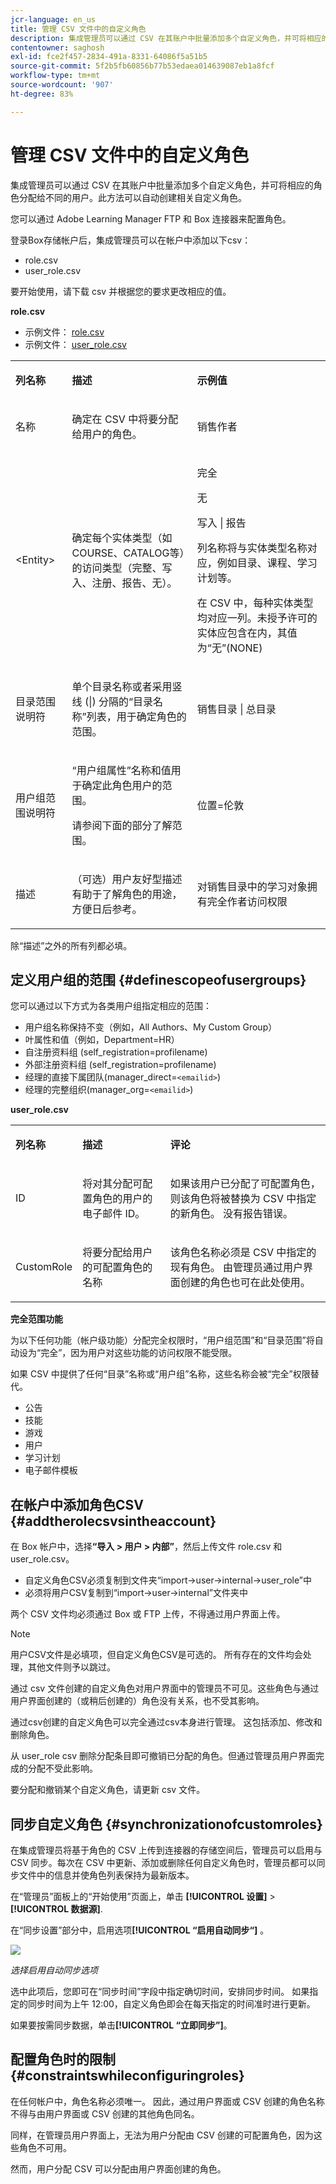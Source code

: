 ```yaml
---
jcr-language: en_us
title: 管理 CSV 文件中的自定义角色
description: 集成管理员可以通过 CSV 在其账户中批量添加多个自定义角色，并可将相应的角色分配给不同的用户。此方法可以自动创建相关自定义角色。
contentowner: saghosh
exl-id: fce2f457-2834-491a-8331-64086f5a51b5
source-git-commit: 5f2b5fb60856b77b53edaea014639087eb1a8fcf
workflow-type: tm+mt
source-wordcount: '907'
ht-degree: 83%

---
```


# 管理 CSV 文件中的自定义角色

集成管理员可以通过 CSV 在其账户中批量添加多个自定义角色，并可将相应的角色分配给不同的用户。此方法可以自动创建相关自定义角色。

您可以通过 Adobe Learning Manager FTP 和 Box 连接器来配置角色。

登录Box存储帐户后，集成管理员可以在帐户中添加以下csv：

* role.csv
* user_role.csv

要开始使用，请下载 csv 并根据您的要求更改相应的值。

**role.csv**
* 示例文件： [role.csv](assets/role.csv)
* 示例文件： [user_role.csv](assets/user_role.csv)

<table>
 <tbody>
  <tr>
   <td>
    <p><b>列名称</b></p></td>
   <td>
    <p><b>描述</b></p></td>
   <td>
    <p><b>示例值</b></p></td>
  </tr>
  <tr>
   <td>
    <p>名称</p></td>
   <td>
    <p>确定在 CSV 中将要分配给用户的角色。</p></td>
   <td>
    <p>销售作者</p></td>
  </tr>
  <tr>
   <td>
    <p>&lt;Entity&gt;</p></td>
   <td>
    <p>确定每个实体类型（如COURSE、CATALOG等）的访问类型（完整、写入、注册、报告、无）。</p></td>
   <td>
    <p>完全</p>
    <p>无</p>
    <p>写入 | 报告</p>
    <p>列名称将与实体类型名称对应，例如目录、课程、学习计划等。</p>
    <p>在 CSV 中，每种实体类型均对应一列。未授予许可的实体应包含在内，其值为“无”(NONE)</p></td>
  </tr>
  <tr>
   <td>
    <p>目录范围说明符</p></td>
   <td>
    <p>单个目录名称或者采用竖线 (|) 分隔的“目录名称”列表，用于确定角色的范围。</p></td>
   <td>
    <p>销售目录 | 总目录</p></td>
  </tr>
  <tr>
   <td>
    <p>用户组范围说明符</p></td>
   <td>
    <p>“用户组属性”名称和值用于确定此角色用户的范围。</p>
    <p>请参阅下面的部分了解范围。</p></td>
   <td>
    <p>位置=伦敦</p></td>
  </tr>
  <tr>
   <td>
    <p>描述</p></td>
   <td>
    <p>（可选）用户友好型描述有助于了解角色的用途，方便日后参考。</p></td>
   <td>
    <p>对销售目录中的学习对象拥有完全作者访问权限</p></td>
  </tr>
 </tbody>
</table>

除“描述”之外的所有列都必填。

## 定义用户组的范围 {#definescopeofusergroups}

您可以通过以下方式为各类用户组指定相应的范围：

* 用户组名称保持不变（例如，All Authors、My Custom Group）
* 叶属性和值（例如，Department=HR）
* 自注册资料组 (self_registration=profilename)
* 外部注册资料组 (self_registration=profilename)
* 经理的直接下属团队(manager_direct=`<emailid>`)
* 经理的完整组织(manager_org=`<emailid>`)

**user_role.csv**

<table>
 <tbody>
  <tr>
   <td>
    <p><b>列名称</b></p></td>
   <td>
    <p><b>描述</b></p></td>
   <td>
    <p><b>评论</b></p></td>
  </tr>
  <tr>
   <td>
    <p>ID</p></td>
   <td>
    <p>将对其分配可配置角色的用户的电子邮件 ID。</p></td>
   <td>
    <p>如果该用户已分配了可配置角色，则该角色将被替换为 CSV 中指定的新角色。 没有报告错误。</p></td>
  </tr>
  <tr>
   <td>
    <p>CustomRole</p></td>
   <td>
    <p>将要分配给用户的可配置角色的名称</p></td>
   <td>
    <p>该角色名称必须是 CSV 中指定的现有角色。 由管理员通过用户界面创建的角色也可在此处使用。</p></td>
  </tr>
 </tbody>
</table>

**完全范围功能**

为以下任何功能（帐户级功能）分配完全权限时，“用户组范围”和“目录范围”将自动设为“完全”，因为用户对这些功能的访问权限不能受限。

如果 CSV 中提供了任何“目录”名称或“用户组”名称，这些名称会被“完全”权限替代。

* 公告
* 技能
* 游戏
* 用户
* 学习计划
* 电子邮件模板

## 在帐户中添加角色CSV {#addtherolecsvsintheaccount}

在 Box 帐户中，选择&#x200B;**“导入 > 用户 > 内部”**，然后上传文件 role.csv 和 user_role.csv。

* 自定义角色CSV必须复制到文件夹“import->user->internal->user_role”中
* 必须将用户CSV复制到“import->user->internal”文件夹中

两个 CSV 文件均必须通过 Box 或 FTP 上传，不得通过用户界面上传。

>[!NOTE]
>
>用户CSV文件是必填项，但自定义角色CSV是可选的。 所有存在的文件均会处理，其他文件则予以跳过。

通过 csv 文件创建的自定义角色对用户界面中的管理员不可见。这些角色与通过用户界面创建的（或稍后创建的）角色没有关系，也不受其影响。

通过csv创建的自定义角色可以完全通过csv本身进行管理。 这包括添加、修改和删除角色。

从 user_role csv 删除分配条目即可撤销已分配的角色。但通过管理员用户界面完成的分配不受此影响。

要分配和撤销某个自定义角色，请更新 csv 文件。

## 同步自定义角色 {#synchronizationofcustomroles}

在集成管理员将基于角色的 CSV 上传到连接器的存储空间后，管理员可以启用与 CSV 同步。每次在 CSV 中更新、添加或删除任何自定义角色时，管理员都可以同步文件中的信息并使角色列表保持为最新版本。

在“管理员”面板上的“开始使用”页面上，单击 **[!UICONTROL 设置]** > **[!UICONTROL 数据源]**.

在“同步设置”部分中，启用选项&#x200B;**[!UICONTROL “启用自动同步“]** 。

![](assets/sync-settings.png)

*选择启用自动同步选项*

选中此项后，您即可在“同步时间”字段中指定确切时间，安排同步时间。 如果指定的同步时间为上午 12:00，自定义角色即会在每天指定的时间准时进行更新。

如果要按需同步数据，单击&#x200B;**[!UICONTROL “立即同步”]**。

## 配置角色时的限制 {#constraintswhileconfiguringroles}

在任何帐户中，角色名称必须唯一。 因此，通过用户界面或 CSV 创建的角色名称不得与由用户界面或 CSV 创建的其他角色同名。

同样，在管理员用户界面上，无法为用户分配由 CSV 创建的可配置角色，因为这些角色不可用。

然而，用户分配 CSV 可以分配由用户界面创建的角色。
